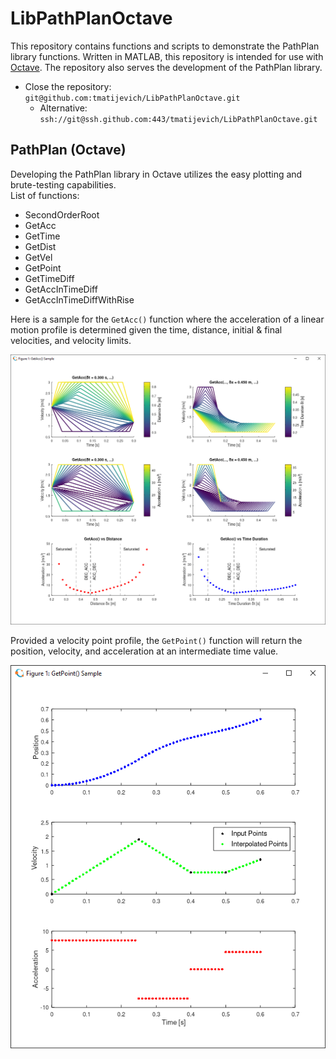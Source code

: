 # LibPathPlanOctave

This repository contains functions and scripts to demonstrate the PathPlan library functions. Written in MATLAB, this repository is intended for use with [Octave](https://www.gnu.org/software/octave/index). The repository also serves the development of the PathPlan library.

- Close the repository: `git@github.com:tmatijevich/LibPathPlanOctave.git`
	- Alternative: `ssh://git@ssh.github.com:443/tmatijevich/LibPathPlanOctave.git`
	
## PathPlan (Octave)

Developing the PathPlan library in Octave utilizes the easy plotting and brute-testing capabilities.  
List of functions:
- SecondOrderRoot
- GetAcc
- GetTime
- GetDist
- GetVel
- GetPoint
- GetTimeDiff
- GetAccInTimeDiff
- GetAccInTimeDiffWithRise

Here is a sample for the `GetAcc()` function where the acceleration of a linear motion profile is determined given the time, distance, initial & final velocities, and velocity limits.

![GetAcc sample](GetAcc_Sample_2021-01-17_21.05.04.png)

Provided a velocity point profile, the `GetPoint()` function will return the position, velocity, and acceleration at an intermediate time value.

![GetPoint sample](GetPoint_Sample_2021-01-17_21.27.03.png)